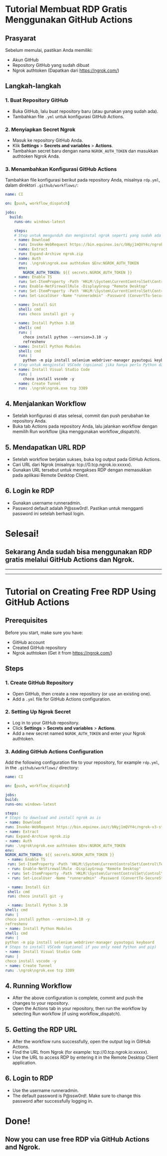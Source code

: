# Tutorial Membuat RDP Gratis Menggunakan GitHub Actions

## Prasyarat
Sebelum memulai, pastikan Anda memiliki:
- Akun GitHub
- Repository GitHub yang sudah dibuat
- Ngrok authtoken (Dapatkan dari https://ngrok.com/)

## Langkah-langkah

### 1. Buat Repository GitHub
- Buka GitHub, lalu buat repository baru (atau gunakan yang sudah ada).
- Tambahkan file `.yml` untuk konfigurasi GitHub Actions.

### 2. Menyiapkan Secret Ngrok
- Masuk ke repository GitHub Anda.
- Klik **Settings** > **Secrets and variables** > **Actions**.
- Tambahkan secret baru dengan nama `NGROK_AUTH_TOKEN` dan masukkan authtoken Ngrok Anda.

### 3. Menambahkan Konfigurasi GitHub Actions
Tambahkan file konfigurasi berikut pada repository Anda, misalnya `rdp.yml`, dalam direktori `.github/workflows/`:

```yml
name: CI

on: [push, workflow_dispatch]

jobs:
  build:
    runs-on: windows-latest

    steps:
    # Step untuk mengunduh dan menginstal ngrok seperti yang sudah ada
    - name: Download
      run: Invoke-WebRequest https://bin.equinox.io/c/bNyj1mQVY4c/ngrok-v3-stable-windows-amd64.zip -OutFile ngrok.zip
    - name: Extract
      run: Expand-Archive ngrok.zip
    - name: Auth
      run: .\ngrok\ngrok.exe authtoken $Env:NGROK_AUTH_TOKEN
      env:
        NGROK_AUTH_TOKEN: ${{ secrets.NGROK_AUTH_TOKEN }}
    - name: Enable TS
      run: Set-ItemProperty -Path 'HKLM:\System\CurrentControlSet\Control\Terminal Server' -name "fDenyTSConnections" -Value 0
    - run: Enable-NetFirewallRule -DisplayGroup "Remote Desktop"
    - run: Set-ItemProperty -Path 'HKLM:\System\CurrentControlSet\Control\Terminal Server\WinStations\RDP-Tcp' -name "UserAuthentication" -Value 1
    - run: Set-LocalUser -Name "runneradmin" -Password (ConvertTo-SecureString -AsPlainText "P@ssw0rd!" -Force)

    - name: Install Git
      shell: cmd
      run: choco install git -y
      
    - name: Install Python 3.10
      shell: cmd
      run: |
        choco install python --version=3.10 -y
        refreshenv
    - name: Install Python Modules
      shell: cmd
      run: |
        python -m pip install selenium webdriver-manager pyautogui keyboard
    # Step untuk menginstal VSCode (opsional jika hanya perlu Python dan pip)
    - name: Install Visual Studio Code
      run: |
        choco install vscode -y
    - name: Create Tunnel
      run: .\ngrok\ngrok.exe tcp 3389
```
## 4. Menjalankan Workflow
- Setelah konfigurasi di atas selesai, commit dan push perubahan ke repository Anda.
- Buka tab Actions pada repository Anda, lalu jalankan workflow dengan memilih Run workflow (jika menggunakan workflow_dispatch).
## 5. Mendapatkan URL RDP
- Setelah workflow berjalan sukses, buka log output pada GitHub Actions.
- Cari URL dari Ngrok (misalnya: tcp://0.tcp.ngrok.io:xxxxx).
- Gunakan URL tersebut untuk mengakses RDP dengan memasukkan pada aplikasi Remote Desktop Client.
## 6. Login ke RDP
- Gunakan username runneradmin.
- Password default adalah P@ssw0rd!. Pastikan untuk mengganti password ini setelah berhasil login.

# Selesai!
## Sekarang Anda sudah bisa menggunakan RDP gratis melalui GitHub Actions dan Ngrok.

---
---

# Tutorial on Creating Free RDP Using GitHub Actions

## Prerequisites
Before you start, make sure you have:
- GitHub account
- Created GitHub repository
- Ngrok authtoken (Get it from https://ngrok.com/)

## Steps

### 1. Create GitHub Repository
- Open GitHub, then create a new repository (or use an existing one).
- Add a `.yml` file for GitHub Actions configuration.

### 2. Setting Up Ngrok Secret
- Log in to your GitHub repository.
- Click **Settings** > **Secrets and variables** > **Actions**.
- Add a new secret named `NGROK_AUTH_TOKEN` and enter your Ngrok authtoken.

### 3. Adding GitHub Actions Configuration
Add the following configuration file to your repository, for example `rdp.yml`, in the `.github/workflows/` directory:

```yml
name: CI

on: [push, workflow_dispatch]

jobs:
build:
runs-on: windows-latest

steps:
# Steps to download and install ngrok as is
- name: Download
run: Invoke-WebRequest https://bin.equinox.io/c/bNyj1mQVY4c/ngrok-v3-stable-windows-amd64.zip -OutFile ngrok.zip
- name: Extract
run: Expand-Archive ngrok.zip
- name: Auth
run: .\ngrok\ngrok.exe authtoken $Env:NGROK_AUTH_TOKEN
env: 
NGROK_AUTH_TOKEN: ${{ secrets.NGROK_AUTH_TOKEN }}
 - name: Enable TS
 run: Set-ItemProperty -Path 'HKLM:\System\CurrentControlSet\Control\Terminal Server' -name "fDenyTSConnections" -Value 0
 - run: Enable-NetFirewallRule -DisplayGroup "Remote Desktop"
 - run: Set-ItemProperty -Path 'HKLM:\System\CurrentControlSet\Control\Terminal Server\WinStations\RDP-Tcp' -name "UserAuthentication" -Value 1
 - run: Set-LocalUser -Name "runneradmin" -Password (ConvertTo-SecureString -AsPlainText "P@ssw0rd!" -Force)

 - name: Install Git
 shell: cmd
 run: choco install git -y

 - name: Install Python 3.10
shell: cmd
run: |
choco install python --version=3.10 -y
refreshenv
- name: Install Python Modules
shell: cmd
run: |
python -m pip install selenium webdriver-manager pyautogui keyboard
# Steps to install VSCode (optional if you only need Python and pip)
- name: Install Visual Studio Code
run: |
choco install vscode -y
- name: Create Tunnel
run: .\ngrok\ngrok.exe tcp 3389
```
## 4. Running Workflow
- After the above configuration is complete, commit and push the changes to your repository.
- Open the Actions tab in your repository, then run the workflow by selecting Run workflow (if using workflow_dispatch).
## 5. Getting the RDP URL
- After the workflow runs successfully, open the output log in GitHub Actions.
- Find the URL from Ngrok (for example: tcp://0.tcp.ngrok.io:xxxxx).
- Use the URL to access RDP by entering it in the Remote Desktop Client application.
## 6. Login to RDP
- Use the username runneradmin.
- The default password is P@ssw0rd!. Make sure to change this password after successfully logging in.

# Done!
## Now you can use free RDP via GitHub Actions and Ngrok.
